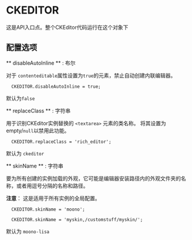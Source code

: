 # CKEDITOR
这是API入口点。整个CKEditor代码运行在这个对象下

## 配置选项

** disableAutoInline ** : 布尔

对于 `contenteditable`属性设置为`true`的元素，禁止自动创建内联编辑器。

      CKEDITOR.disableAutoInline = true;

默认为`false`

** replaceClass ** : 字符串

用于识别CKEditor实例替换的 `<textarea>` 元素的类名称。 将其设置为 empty/`null`以禁用此功能。

      CKEDITOR.replaceClass = 'rich_editor';
      
默认为 `ckeditor`

** skinName ** : 字符串

要为所有创建的实例加载的外观，它可能是编辑器安装路径内的外观文件夹的名称，或者用逗号分隔的名称和路径。

**注意**： 这是适用于所有实例的全局配置。

      CKEDITOR.skinName = 'moono';

      CKEDITOR.skinName = 'myskin,/customstuff/myskin/';
      
默认为  `moono-lisa`